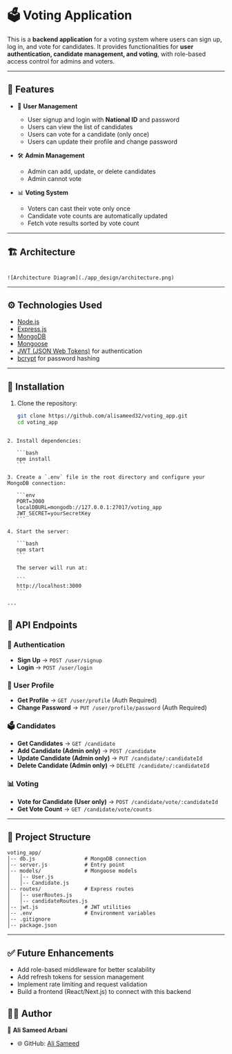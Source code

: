 
# 🗳️ Voting Application  

This is a **backend application** for a voting system where users can sign up, log in, and vote for candidates. It provides functionalities for **user authentication, candidate management, and voting**, with role-based access control for admins and voters.  

---

## 📌 Features  

- 👤 **User Management**
  - User signup and login with **National ID** and password  
  - Users can view the list of candidates  
  - Users can vote for a candidate (only once)  
  - Users can update their profile and change password  

- 🛠️ **Admin Management**  
  - Admin can add, update, or delete candidates  
  - Admin cannot vote  

- 📊 **Voting System**  
  - Voters can cast their vote only once  
  - Candidate vote counts are automatically updated  
  - Fetch vote results sorted by vote count  

---

## 🏗️ Architecture  


```

![Architecture Diagram](./app_design/architecture.png)

````

---

## ⚙️ Technologies Used  

- [Node.js](https://nodejs.org/)  
- [Express.js](https://expressjs.com/)  
- [MongoDB](https://www.mongodb.com/)  
- [Mongoose](https://mongoosejs.com/)  
- [JWT (JSON Web Tokens)](https://jwt.io/) for authentication  
- [bcrypt](https://www.npmjs.com/package/bcrypt) for password hashing  

---

## 🚀 Installation  

1. Clone the repository:  

   ```bash
   git clone https://github.com/alisameed32/voting_app.git
   cd voting_app
````

2. Install dependencies:

   ```bash
   npm install
   ```

3. Create a `.env` file in the root directory and configure your MongoDB connection:

   ```env
   PORT=3000
   localDBURL=mongodb://127.0.0.1:27017/voting_app
   JWT_SECRET=yourSecretKey
   ```

4. Start the server:

   ```bash
   npm start
   ```

   The server will run at:

   ```
   http://localhost:3000
   ```

---

````

## 📡 API Endpoints

### 🔐 Authentication

* **Sign Up** → `POST /user/signup`
* **Login** → `POST /user/login`

### 👤 User Profile

* **Get Profile** → `GET /user/profile` (Auth Required)
* **Change Password** → `PUT /user/profile/password` (Auth Required)

### 🗳️ Candidates

* **Get Candidates** → `GET /candidate`
* **Add Candidate (Admin only)** → `POST /candidate`
* **Update Candidate (Admin only)** → `PUT /candidate/:candidateId`
* **Delete Candidate (Admin only)** → `DELETE /candidate/:candidateId`

### 📊 Voting

* **Vote for Candidate (User only)** → `POST /candidate/vote/:candidateId`
* **Get Vote Count** → `GET /candidate/vote/counts`

---

## 📂 Project Structure

```
voting_app/
│-- db.js                # MongoDB connection
│-- server.js            # Entry point
│-- models/              # Mongoose models
│   │-- User.js
│   │-- Candidate.js
│-- routes/              # Express routes
│   │-- userRoutes.js
│   │-- candidateRoutes.js
│-- jwt.js               # JWT utilities
│-- .env                 # Environment variables
│-- .gitignore
│-- package.json
```

---


## ✅ Future Enhancements

* Add role-based middleware for better scalability
* Add refresh tokens for session management
* Implement rate limiting and request validation
* Build a frontend (React/Next.js) to connect with this backend




## 🧑‍💻 Author

👤 **Ali Sameed Arbani**

* 🌐 GitHub: [Ali Sameed](https://github.com/alisameed32)



